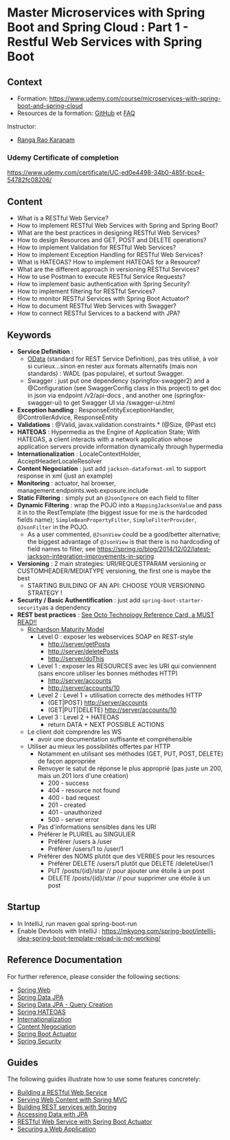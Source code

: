 # Master Microservices with Spring Boot and Spring Cloud : Part 1 - Restful Web Services with Spring Boot

## Context

* Formation: <https://www.udemy.com/course/microservices-with-spring-boot-and-spring-cloud>
* Resources de la formation: [GitHub](https://github.com/in28minutes/spring-microservices/tree/master/02.restful-web-services) et [FAQ](https://github.com/in28minutes/in28minutes-initiatives/blob/master/The-in28Minutes-TroubleshootingGuide-And-FAQ/quick-start.md)

Instructor:

* [Ranga Rao Karanam](https://www.linkedin.com/in/rangakaranam)

### Udemy Certificate of completion

<https://www.udemy.com/certificate/UC-ed0e4498-34b0-485f-bce4-54782fc08206/>

## Content

* What is a RESTful Web Service?
* How to implement RESTful Web Services with Spring and Spring Boot?
* What are the best practices in designing RESTful Web Services?
* How to design Resources and GET, POST and DELETE operations?
* How to implement Validation for RESTful Web Services?
* How to implement Exception Handling for RESTful Web Services?
* What is HATEOAS? How to implement HATEOAS for a Resource?
* What are the different approach in versioning RESTful Services?
* How to use Postman to execute RESTful Service Requests?
* How to implement basic authentication with Spring Security?
* How to implement filtering for RESTful Services?
* How to monitor RESTful Services with Spring Boot Actuator?
* How to document RESTful Web Services with Swagger?
* How to connect RESTful Services to a backend with JPA?


## Keywords

* **Service Definition** :
  * [OData](https://www.odata.org) (standard for REST Service Definition), pas très utilisé, à voir si curieux...sinon en rester aux formats alternatifs (mais non standards) : WADL (pas populaire), et surtout Swagger.
  * Swagger : just put one dependency (springfox-swagger2) and a @Configuration (see SwaggerConfig class in this project) to get doc in json via endpoint /v2/api-docs , and another one (springfox-swagger-ui) to get Swagger UI via /swagger-ui.html
* **Exception handling** : ResponseEntityExceptionHandler, @ControllerAdvice, ResponseEntity
* **Validations** : @Valid, javax.validation.constraints.* (@Size, @Past etc)
* **HATEOAS** : Hypermedia as the Engine of Application State; With HATEOAS, a client interacts with a network application whose application servers provide information dynamically through hypermedia
* **Internationalization** : LocaleContextHolder, AcceptHeaderLocaleResolver
* **Content Negociation** : just add `jackson-dataformat-xml` to support response in xml (just an example)
* **Monitoring** : actuator, hal browser, management.endpoints.web.exposure.include
* **Static Filtering** : simply put an `@JsonIgnore` on each field to filter
* **Dynamic Filtering** : wrap the POJO into a `MappingJacksonValue` and pass it in to the RestTemplate (the biggest issue for me is the hardcoded fields name); `SimpleBeanPropertyFilter`, `SimpleFilterProvider`, `@JsonFilter` in the POJO.
  * As a user commented, `@JsonView` could be a good/better alternative; the biggest advantage of `@JsonView` is that there is no hardcoding of field names to filter, see <https://spring.io/blog/2014/12/02/latest-jackson-integration-improvements-in-spring>
* **Versioning** : 2 main strategies: URI/REQUESTPARAM versioning or CUSTOMHEADER/MEDIATYPE versioning, the first one is maybe the best
  * STARTING BUILDING OF AN API: CHOOSE YOUR VERSIONING STRATEGY !
* **Security / Basic Authentification** : just add `spring-boot-starter-security`as a dependency
* **REST best practices** : [See Octo Technology Reference Card, a MUST READ!!](https://blog.octo.com/wp-content/uploads/2014/12/OCTO-Refcard_API_Design_EN_3.0.pdf)
  * [Richardson Maturity Model](https://martinfowler.com/articles/richardsonMaturityModel.html)
    * Level 0 : exposer les webservices SOAP en REST-style
      * <http://server/getPosts>
      * <http://server/deletePosts>
      * <http://server/doThis>
    * Level 1 : exposer les RESOURCES avec les URI qui conviennent (sans encore utiliser les bonnes méthodes HTTP)
      * <http://server/accounts>
      * <http://server/accounts/10>
    * Level 2 : Level 1 + utilisation correcte des méthodes HTTP
      * (GET|POST) <http://server/accounts>
      * (GET|PUT|DELETE) <http://server/accounts/10>  
    * Level 3 : Level 2 + HATEOAS
      * return DATA + NEXT POSSIBLE ACTIONS
  * Le client doit comprendre les WS
    * avoir une documentation suffisante et compréhensible
  * Utiliser au mieux les possibilités offertes par HTTP
    * Notamment en utilisant ses méthodes (GET, PUT, POST, DELETE) de façon appropriée
    * Renvoyer le satut de réponse le plus approprié (pas juste un 200, mais un 201 lors d'une création)
      * 200 - success
      * 404 - resource not found
      * 400 - bad request
      * 201 - created
      * 401 - unauthorized
      * 500 - server error
    * Pas d'informations sensibles dans les URI
    * Préférer le PLURIEL au SINGULIER
      * Préférer /users à /user
      * Préférer /users/1 to /user/1
    * Préférer des NOMS plutôt que des VERBES pour les resources
      * Préférer DELETE /users/1 plutôt que DELETE /deleteUser/1
      * PUT /posts/{id}/star // pour ajouter une étoile à un post
      * DELETE /posts/{id}/star // pour supprimer une étoile à un post

## Startup

* In IntelliJ, run maven goal spring-boot-run
* Enable Devtools with IntelliJ : <https://mkyong.com/spring-boot/intellij-idea-spring-boot-template-reload-is-not-working/>

## Reference Documentation

For further reference, please consider the following sections:

* [Spring Web](https://docs.spring.io/spring-boot/docs/2.2.6.RELEASE/reference/htmlsingle/#boot-features-developing-web-applications)
* [Spring Data JPA](https://docs.spring.io/spring-boot/docs/2.2.6.RELEASE/reference/htmlsingle/#boot-features-jpa-and-spring-data)
* [Spring Data JPA - Query Creation](https://docs.spring.io/spring-data/jpa/docs/current/reference/html/#repositories.query-methods.query-creation)
* [Spring HATEOAS](https://docs.spring.io/spring-hateoas/docs/current/reference/html/#fundamentals.obtaining-links.builder.methods)
* [Internationalization](https://docs.spring.io/spring-boot/docs/2.2.6.RELEASE/reference/htmlsingle/#boot-features-internationalization)
* [Content Negociation](https://docs.spring.io/spring-boot/docs/2.2.6.RELEASE/reference/htmlsingle/#howto-write-an-xml-rest-service)
* [Spring Boot Actuator](https://docs.spring.io/spring-boot/docs/2.2.6.RELEASE/reference/htmlsingle/#production-ready)
* [Spring Security](https://docs.spring.io/spring-boot/docs/2.2.6.RELEASE/reference/htmlsingle/#boot-features-security)

## Guides

The following guides illustrate how to use some features concretely:

* [Building a RESTful Web Service](https://spring.io/guides/gs/rest-service/)
* [Serving Web Content with Spring MVC](https://spring.io/guides/gs/serving-web-content/)
* [Building REST services with Spring](https://spring.io/guides/tutorials/bookmarks/)
* [Accessing Data with JPA](https://spring.io/guides/gs/accessing-data-jpa/)
* [RESTful Web Service with Spring Boot Actuator](https://spring.io/guides/gs/actuator-service/)
* [Securing a Web Application](https://spring.io/guides/gs/securing-web/)
